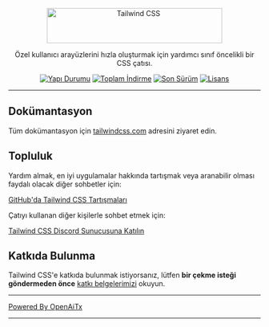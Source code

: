 <p align="center">
  <a href="https://tailwindcss.com" target="_blank">
    <picture>
      <source media="(prefers-color-scheme: dark)" srcset="https://raw.githubusercontent.com/tailwindlabs/tailwindcss/HEAD/.github/logo-dark.svg">
      <source media="(prefers-color-scheme: light)" srcset="https://raw.githubusercontent.com/tailwindlabs/tailwindcss/HEAD/.github/logo-light.svg">
      <img alt="Tailwind CSS" src="https://raw.githubusercontent.com/tailwindlabs/tailwindcss/HEAD/.github/logo-light.svg" width="350" height="70" style="max-width: 100%;">
    </picture>
  </a>
</p>

<p align="center">
  Özel kullanıcı arayüzlerini hızla oluşturmak için yardımcı sınıf öncelikli bir CSS çatısı.
</p>

<p align="center">
    <a href="https://github.com/tailwindlabs/tailwindcss/actions"><img src="https://img.shields.io/github/actions/workflow/status/tailwindlabs/tailwindcss/ci.yml?branch=next" alt="Yapı Durumu"></a>
    <a href="https://www.npmjs.com/package/tailwindcss"><img src="https://img.shields.io/npm/dt/tailwindcss.svg" alt="Toplam İndirme"></a>
    <a href="https://github.com/tailwindcss/tailwindcss/releases"><img src="https://img.shields.io/npm/v/tailwindcss.svg" alt="Son Sürüm"></a>
    <a href="https://github.com/tailwindcss/tailwindcss/blob/master/LICENSE"><img src="https://img.shields.io/npm/l/tailwindcss.svg" alt="Lisans"></a>
</p>

---

## Dokümantasyon

Tüm dokümantasyon için [tailwindcss.com](https://tailwindcss.com) adresini ziyaret edin.

## Topluluk

Yardım almak, en iyi uygulamalar hakkında tartışmak veya aranabilir olması faydalı olacak diğer sohbetler için:

[GitHub'da Tailwind CSS Tartışmaları](https://github.com/tailwindcss/tailwindcss/discussions)

Çatıyı kullanan diğer kişilerle sohbet etmek için:

[Tailwind CSS Discord Sunucusuna Katılın](https://discord.gg/7NF8GNe)

## Katkıda Bulunma

Tailwind CSS'e katkıda bulunmak istiyorsanız, lütfen **bir çekme isteği göndermeden önce** [katkı belgelerimizi](https://github.com/tailwindcss/tailwindcss/blob/next/.github/CONTRIBUTING.md) okuyun.

---

[Powered By OpenAiTx](https://github.com/OpenAiTx/OpenAiTx)

---